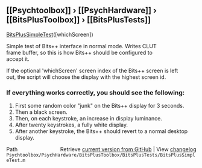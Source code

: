 ## [[Psychtoolbox]] &#8250; [[PsychHardware]] &#8250; [[BitsPlusToolbox]] &#8250; [[BitsPlusTests]]

[BitsPlusSimpleTest](BitsPlusSimpleTest)([whichScreen])  
  
Simple test of Bits++ interface in normal mode.  Writes CLUT  
frame buffer, so this is how Bits++ should be configured to  
accept it.  
  
If the optional 'whichScreen' screen index of the Bits++ screen is left  
out, the script will choose the display with the highest screen id.  
  
### If everything works correctly, you should see the following:  
  
1. First some random color "junk" on the Bits++ display for 3 seconds.  
2. Then a black screen.  
3. Then, on each keystroke, an increase in display luminance.  
4. After twenty keystrokes, a fully white display.  
5. After another keystroke, the Bits++ should revert to a normal desktop  
   display.  




<div class="code_header" style="text-align:right;">
  <span style="float:left;">Path&nbsp;&nbsp;</span> <span class="counter">Retrieve <a href=
  "https://raw.github.com/Psychtoolbox-3/Psychtoolbox-3/beta/Psychtoolbox/PsychHardware/BitsPlusToolbox/BitsPlusTests/BitsPlusSimpleTest.m">current version from GitHub</a> | View <a href=
  "https://github.com/Psychtoolbox-3/Psychtoolbox-3/commits/beta/Psychtoolbox/PsychHardware/BitsPlusToolbox/BitsPlusTests/BitsPlusSimpleTest.m">changelog</a></span>
</div>
<div class="code">
  <code>Psychtoolbox/PsychHardware/BitsPlusToolbox/BitsPlusTests/BitsPlusSimpleTest.m</code>
</div>

